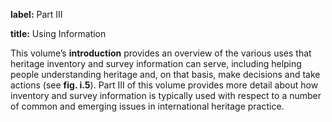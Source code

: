 **label:** Part III

**title:** Using Information

This volume’s **introduction** provides an overview of the various uses that heritage inventory and survey information can serve, including helping people understanding heritage and, on that basis, make decisions and take actions (see **fig. i.5**). Part III of this volume provides more detail about how inventory and survey information is typically used with respect to a number of common and emerging issues in international heritage practice.
